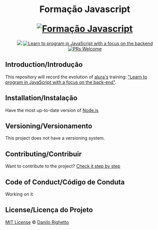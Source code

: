<h1 align="center">
  <p align="center">Formação Javascript</p>
  <a href="https://github.com/danilo-righetto?tab=repositories"><img src="https://i.imgur.com/dZAFKCl.png" alt="Formação Javascript"></a>
</h1>

<p align="center">
  <a href="#license"><img src="https://img.shields.io/github/license/sourcerer-io/hall-of-fame.svg?colorB=ff0000"></a>
  <a href="https://cursos.alura.com.br/formacao-js-backend"><img src="https://img.shields.io/badge/javascript-working-brightgreen?color=green" alt="Learn to program in JavaScript with a focus on the backend"></a>
  <a href="CONTRIBUTING.md#pull-requests"><img src="https://img.shields.io/badge/PRs-welcome-brightgreen.svg" alt="PRs Welcome"></a>
</p>

## Introduction/Introdução

This repository will record the evolution of [alura's](https://cursos.alura.com.br/) training: ["Learn to program in JavaScript with a focus on the back-end"](https://cursos.alura.com.br/formacao-js-backend).

## Installation/Instalação

Have the most up-to-date version of [Node.js](https://nodejs.org/en)

## Versioning/Versionamento

This project does not have a versioning system.

## Contributing/Contribuir

Want to contribute to the project? [Check it step by step](./CONTRIBUTING.md)

## Code of Conduct/Código de Conduta

Working on it

## License/Licença do Projeto

[MIT License](./LICENSE.md) © [Danilo Righetto](https://www.danilorighetto.com.br/)
